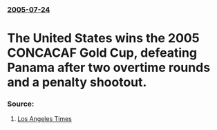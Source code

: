 ### [2005-07-24](/news/2005/07/24/index.md)

#  The United States wins the 2005 CONCACAF Gold Cup, defeating Panama after two overtime rounds and a penalty shootout. 




### Source:

1. [Los Angeles Times](http://www.latimes.com/sports/la-sp-ussoccer25jul25,1,1402722.story?coll=la-headlines-sports)
